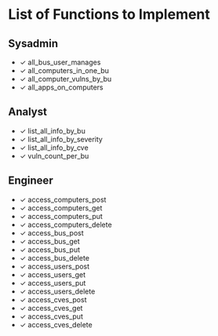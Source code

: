 # List of Functions to Implement

## Sysadmin

- ✓ all_bus_user_manages
- ✓ all_computers_in_one_bu
- ✓ all_computer_vulns_by_bu
- ✓ all_apps_on_computers

## Analyst

- ✓ list_all_info_by_bu
- ✓ list_all_info_by_severity
- ✓ list_all_info_by_cve
- ✓ vuln_count_per_bu

## Engineer

- ✓ access_computers_post
- ✓ access_computers_get
- ✓ access_computers_put
- ✓ access_computers_delete
- ✓ access_bus_post
- ✓ access_bus_get
- ✓ access_bus_put
- ✓ access_bus_delete
- ✓ access_users_post
- ✓ access_users_get
- ✓ access_users_put
- ✓ access_users_delete
- ✓ access_cves_post
- ✓ access_cves_get
- ✓ access_cves_put
- ✓ access_cves_delete
